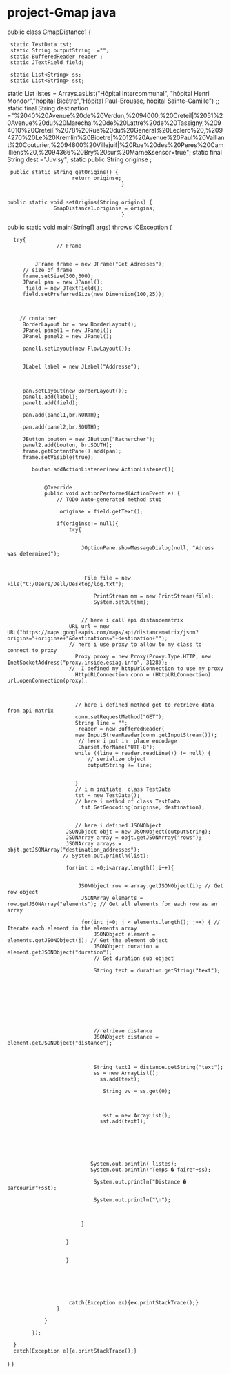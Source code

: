# project-Gmap java



public class GmapDistance1 {
	 

	 static TestData tst;
	 static String outputString  ="";
	 static BufferedReader reader ;
	 static JTextField field;                           
	
	 static List<String> ss; 
	 static List<String> sst; 
	
   static  List<String> listes = Arrays.asList("Hôpital Intercommunal",  "hôpital Henri Mondor","hôpital Bicêtre","Hôpital Paul-Brousse, hôpital Sainte-Camille") ;;
  static final String  destination ="%2040%20Avenue%20de%20Verdun,%2094000,%20Creteil|%2051%20Avenue%20du%20Marechal%20de%20Lattre%20de%20Tassigny,%2094010%20Creteil|%2078%20Rue%20du%20General%20Leclerc%20,%2094270%20Le%20Kremlin%20Bicetre|%2012%20Avenue%20Paul%20Vaillant%20Couturier,%2094800%20Villejuif|%20Rue%20des%20Peres%20Camilliens%20,%2094366%20Bry%20sur%20Marne&sensor=true"; 
  static final String dest ="Juvisy";
  static public String originse ;
	 
	 
	 

     public static String getOrigins() {
		                 return originse;
	                                     }


    public static void setOrigins(String origins) {
		           GmapDistance1.originse = origins;
	                                     }
	 
   public static void main(String[] args) throws IOException {

	  try{
		  			// Frame
			  
		 
	         JFrame frame = new JFrame("Get Adresses");
		 // size of frame
		 frame.setSize(300,300);
		 JPanel pan = new JPanel();
		  field = new JTextField();
		 field.setPreferredSize(new Dimension(100,25));
		
		  
		 
		// container
		 BorderLayout br = new BorderLayout();
		 JPanel panel1 = new JPanel();
		 JPanel panel2 = new JPanel();
		
		 panel1.setLayout(new FlowLayout());
		
		 
		 JLabel label = new JLabel("Addresse");
		
		 
		 
		 pan.setLayout(new BorderLayout());
		 panel1.add(label);
		 panel1.add(field);
		
		 pan.add(panel1,br.NORTH);
		
		 pan.add(panel2,br.SOUTH);
		 
		 JButton bouton = new JButton("Rechercher");
		 panel2.add(bouton, br.SOUTH);
		 frame.getContentPane().add(pan);
		 frame.setVisible(true);
			 
			bouton.addActionListener(new ActionListener(){
				

				@Override
				public void actionPerformed(ActionEvent e) {
					// TODO Auto-generated method stub
					
					 originse = field.getText();
					
					if(originse!= null){
						try{
							
							
							JOptionPane.showMessageDialog(null, "Adress was determined");
							
						
						
							 File file = new File("C:/Users/Dell/Desktop/log.txt");                                 
								
								PrintStream mm = new PrintStream(file);
								System.setOut(mm);
								
								
							// here i call api distancematrix
						URL url = new URL("https://maps.googleapis.com/maps/api/distancematrix/json?origins="+originse+"&destinations="+destination+"");
						// here i use proxy to allow to my class to connect to proxy
						  Proxy proxy = new Proxy(Proxy.Type.HTTP, new InetSocketAddress("proxy.inside.esiag.info", 3128));
						//  I defined my httpUrlConnection to use my proxy 
					      HttpURLConnection conn = (HttpURLConnection) url.openConnection(proxy);
					      
					      
					      
					      // here i defined method get to retrieve data from api matrix
					      conn.setRequestMethod("GET");
					      String line = "";
					       reader = new BufferedReader(
					      new InputStreamReader(conn.getInputStream()));
					       // here i put in  place encodage
					       Charset.forName("UTF-8");
					      while ((line = reader.readLine()) != null) {
					    	  // serialize object
					          outputString += line;
					          
					          
					      }
					      // i m initiate  class TestData
					      tst = new TestData();
					      // here i method of class TestData
							tst.GetGeocoding(originse, destination);
							 
		                
					      // here i defined JSONObject
					   JSONObject objt = new JSONObject(outputString);
					   JSONArray array = objt.getJSONArray("rows"); 
					   JSONArray arrays = objt.getJSONArray("destination_addresses");
					  // System.out.println(list);
					   
					   for(int i =0;i<array.length();i++){
						   
						
						   JSONObject row = array.getJSONObject(i); // Get row object
			                JSONArray elements = row.getJSONArray("elements"); // Get all elements for each row as an array

			                for(int j=0; j < elements.length(); j++) { // Iterate each element in the elements array
			                    JSONObject element =  elements.getJSONObject(j); // Get the element object
			                    JSONObject duration = element.getJSONObject("duration"); 
			                    // Get duration sub object
			                   
			                    String text = duration.getString("text");
			                  
			                  
			                   
			                    	
			                    
			                    
			                    
			                    
			                    
			                    //retrieve distance
			                    JSONObject distance = element.getJSONObject("distance"); 
			                   
			                   
			                    
			                    String text1 = distance.getString("text");
			                    ss = new ArrayList();
				                  ss.add(text);
				                  
				                   String vv = ss.get(0);
				                  
				                  
				              
				                   sst = new ArrayList();
				                  sst.add(text1);
				               
				               
					               
				                  
			                    
			                 
			                   System.out.println( listes);
			                   System.out.println("Temps � faire"+ss);
			                   
				                System.out.println("Distance � parcourir"+sst);
				                
				                System.out.println("\n");
					               
			                 
			              
			                }
				             
			                
					   }   
						  
					   
					   }
			                 
			                   
			                   		
						
						
						
						catch(Exception ex){ex.printStackTrace();}					
					}
					
				}
				
			});
			
	  }
	  catch(Exception e){e.printStackTrace();}	
	  
	   
	  
	  
		  
	 
}
}
